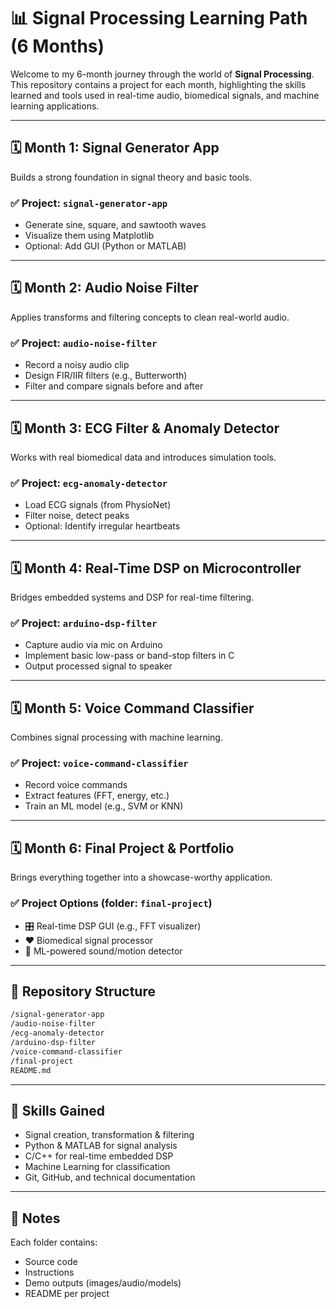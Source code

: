 # 📊 Signal Processing Learning Path (6 Months)

Welcome to my 6-month journey through the world of **Signal Processing**. This repository contains a project for each month, highlighting the skills learned and tools used in real-time audio, biomedical signals, and machine learning applications.

---

## 🗓️ Month 1: Signal Generator App

Builds a strong foundation in signal theory and basic tools.

### ✅ Project: `signal-generator-app`

- Generate sine, square, and sawtooth waves
- Visualize them using Matplotlib
- Optional: Add GUI (Python or MATLAB)

---

## 🗓️ Month 2: Audio Noise Filter

Applies transforms and filtering concepts to clean real-world audio.

### ✅ Project: `audio-noise-filter`

- Record a noisy audio clip
- Design FIR/IIR filters (e.g., Butterworth)
- Filter and compare signals before and after

---

## 🗓️ Month 3: ECG Filter & Anomaly Detector

Works with real biomedical data and introduces simulation tools.

### ✅ Project: `ecg-anomaly-detector`

- Load ECG signals (from PhysioNet)
- Filter noise, detect peaks
- Optional: Identify irregular heartbeats

---

## 🗓️ Month 4: Real-Time DSP on Microcontroller

Bridges embedded systems and DSP for real-time filtering.

### ✅ Project: `arduino-dsp-filter`

- Capture audio via mic on Arduino
- Implement basic low-pass or band-stop filters in C
- Output processed signal to speaker

---

## 🗓️ Month 5: Voice Command Classifier

Combines signal processing with machine learning.

### ✅ Project: `voice-command-classifier`

- Record voice commands
- Extract features (FFT, energy, etc.)
- Train an ML model (e.g., SVM or KNN)

---

## 🗓️ Month 6: Final Project & Portfolio

Brings everything together into a showcase-worthy application.

### ✅ Project Options (folder: `final-project`)

- 🎛️ Real-time DSP GUI (e.g., FFT visualizer)
- ❤️ Biomedical signal processor
- 🤖 ML-powered sound/motion detector

---

## 📁 Repository Structure

```bash
/signal-generator-app
/audio-noise-filter
/ecg-anomaly-detector
/arduino-dsp-filter
/voice-command-classifier
/final-project
README.md
```

---

## 🚀 Skills Gained

- Signal creation, transformation & filtering
- Python & MATLAB for signal analysis
- C/C++ for real-time embedded DSP
- Machine Learning for classification
- Git, GitHub, and technical documentation

---

## 📌 Notes

Each folder contains:

- Source code
- Instructions
- Demo outputs (images/audio/models)
- README per project
